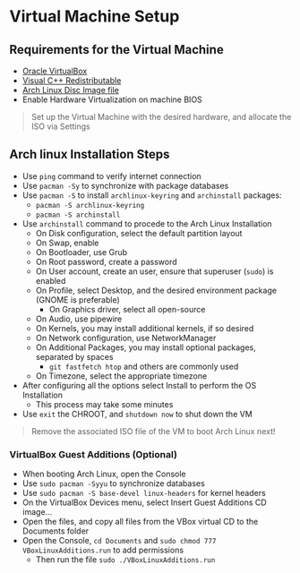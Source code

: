 # Virtual Machine Setup

## Requirements for the Virtual Machine

- [Oracle VirtualBox](https://www.virtualbox.org/)
- [Visual C++ Redistributable](https://learn.microsoft.com/en-us/cpp/windows/latest-supported-vc-redist)
- [Arch Linux Disc Image file](https://archlinux.org/download/)
- Enable Hardware Virtualization on machine BIOS

> Set up the Virtual Machine with the desired hardware, and allocate the ISO via Settings

## Arch linux Installation Steps

- Use `ping` command to verify internet connection
- Use `pacman -Sy` to synchronize with package databases
- Use `pacman -S` to install `archlinux-keyring` and `archinstall` packages:
  - `pacman -S archlinux-keyring`
  - `pacman -S archinstall`
- Use `archinstall` command to procede to the Arch Linux Installation
  - On Disk configuration, select the default partition layout
  - On Swap, enable
  - On Bootloader, use Grub
  - On Root password, create a password
  - On User account, create an user, ensure that superuser (`sudo`) is enabled
  - On Profile, select Desktop, and the desired environment package (GNOME is preferable)
    - On Graphics driver, select all open-source
  - On Audio, use pipewire
  - On Kernels, you may install additional kernels, if so desired
  - On Network configuration, use NetworkManager
  - On Additional Packages, you may install optional packages, separated by spaces
    - `git fastfetch htop` and others are commonly used
  - On Timezone, select the appropriate timezone
- After configuring all the options select Install to perform the OS Installation
  - This process may take some minutes
- Use `exit` the CHROOT, and `shutdown now` to shut down the VM

> Remove the associated ISO file of the VM to boot Arch Linux next!

### VirtualBox Guest Additions (Optional)

- When booting Arch Linux, open the Console
- Use `sudo pacman -Syyu` to synchronize databases
- Use `sudo pacman -S base-devel linux-headers` for kernel headers
- On the VirtualBox Devices menu, select Insert Guest Additions CD image...
- Open the files, and copy all files from the VBox virtual CD to the Documents folder
- Open the Console, `cd Documents` and `sudo chmod 777 VBoxLinuxAdditions.run` to add permissions
  - Then run the file `sudo ./VBoxLinuxAdditions.run`
